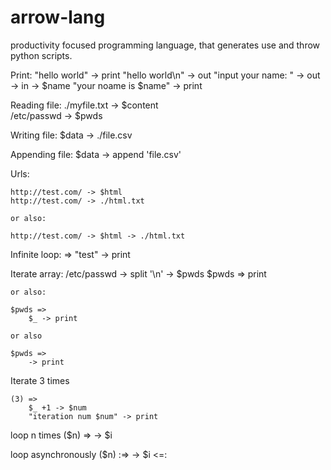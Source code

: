# arrow-lang
productivity focused programming language, that generates use and throw python scripts.


Print:
    "hello world" -> print
    "hello world\n" -> out
    "input your name: " -> out -> in -> $name
    "your noame is $name" -> print


Reading file:
    ./myfile.txt -> $content            
    /etc/passwd -> $pwds

Writing file:
    $data -> ./file.csv        

Appending file:
    $data -> append 'file.csv'

Urls:

    http://test.com/ -> $html
    http://test.com/ -> ./html.txt

    or also:

    http://test.com/ -> $html -> ./html.txt


Infinite loop:
=>
    "test" -> print

Iterate array:
    /etc/passwd -> split '\n' -> $pwds
    $pwds =>
        print

    or also:

    $pwds =>
        $_ -> print

    or also

    $pwds =>
        -> print

Iterate 3 times

    (3) =>
        $_ +1 -> $num
        "iteration num $num" -> print


loop n times
    ($n) =>
        -> $i

loop asynchronously
    ($n) :=>
        -> $i
    <=:









